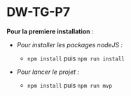 # DW-TG-P7
 
**Pour la premiere installation** :

* *Pour installer les packages nodeJS :*

     * ```npm install``` puis  ```npm run install ```


* *Pour lancer le projet :*

    * ```npm install``` puis ```npm run mvp```